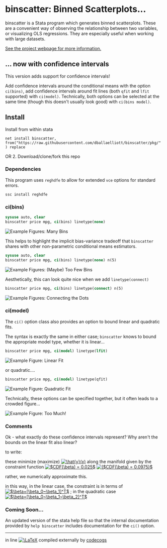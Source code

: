 # binscatter: Binned Scatterplots...

binscatter is a Stata program which generates binned scatterplots.  These are a convenient way of observing the relationship between two variables, or visualizing OLS regressions.  They are especially useful when working with large datasets.

[See the project webpage for more information.](https://michaelstepner.com/binscatter/ "binscatter: a Stata program to generate binned scatterplots.")

## ... now with confidence intervals

This version adds support for confidence intervals!  

Add confidence intervals around the conditional means with the option `ci(bins)`, add confidence intervals around fit lines (both `qfit` and `lfit` supported) with `ci(model)`.
Technically, both options can be selected at the same time (though this doesn't usually look good) with `ci(bins model)`.

## Install
Install from within stata

`net install binscatter, from("https://raw.githubusercontent.com/dballaelliott/binscatter/pkg/") replace`

OR 2. Download/clone/fork this repo

### Dependencies

This program uses `reghdfe` to allow for extended `vce` options for standard errors.

`ssc install reghdfe`

### ci(bins)

```stata
sysuse auto, clear 
binscatter price mpg, ci(bins) linetype(none)
```

![Example Figures: Many Bins](img/bins1.svg "Example Figure: Too Many Bins")

This helps to highlight the implicit bias-variance tradeoff that `binscatter` shares with other non-parametric conditional means estimators. 

```stata
sysuse auto, clear 
binscatter price mpg, ci(bins) linetype(none) n(5)
```

![Example Figures:  (Maybe) Too Few Bins](img/bins2.svg "Example Figure: (Maybe) Too Few Bins")

Aesthetically, this can look quite nice when we add `linetype(connect)`

```stata
binscatter price mpg, ci(bins) linetype(connect) n(5)
```

![Example Figures: Connecting the Dots](img/bins3.svg "Example Figure: Connecting the Dots")

### ci(model)

The `ci()` option class also provides an option to bound linear and quadratic fits.

The syntax is exactly the same in either case; `binscatter` knows to bound the appropriate model type, whether it is linear...

```stata
binscatter price mpg, ci(model) linetype(lfit)
```

![Example Figure: Linear Fit](img/lfit1.svg "Example Figure: Linear Fit")

or quadratic.... 

```stata
binscatter price mpg, ci(model) linetype(qfit)
```

![Example Figure: Quadratic Fit](img/qfit1.svg "Example Figure: Quadratic Fit")

Technically, these options can be specified together, but it often leads to a crowded figure...

![Example Figure: Too Much!](img/lfit2.svg "Example Figure: Too Much!")

### Comments

Ok - what exactly do these confidence intervals represent? Why aren't the bounds on the linear fit also linear? 

to write: 

these minimize (maximize)
<a href="https://www.codecogs.com/eqnedit.php?latex=\hat{y}(x)" target="_blank"><img src="https://latex.codecogs.com/gif.latex?\hat{y}(x)" title="\hat{y}(x)" /></a>
along the manifold given by the constraint function
<a href="https://www.codecogs.com/eqnedit.php?latex=$CDF(\beta)&space;=&space;0.025$" target="_blank"><img src="https://latex.codecogs.com/gif.latex?$CDF(\beta)&space;=&space;0.025$" title="$CDF(\beta) = 0.025$" /></a>
<a href="https://www.codecogs.com/eqnedit.php?latex=($CDF(\beta)&space;=&space;0.0975)$" target="_blank"><img src="https://latex.codecogs.com/gif.latex?($CDF(\beta)&space;=&space;0.0975)$" title="($CDF(\beta) = 0.0975)$" /></a>

rather, we numerically approximate this. 

in this way, in the linear case, the constraint is in terms of <a href="https://www.codecogs.com/eqnedit.php?latex=$\beta=[\beta_0~\beta_1]^T$" target="_blank"><img src="https://latex.codecogs.com/gif.latex?$\beta=[\beta_0~\beta_1]^T$" title="$\beta=[\beta_0~\beta_1]^T$" /></a>
; in the quadratic case 
<a href="https://www.codecogs.com/eqnedit.php?latex=$\beta=[\beta_0~\beta_1~\beta_2]^T$" target="_blank"><img src="https://latex.codecogs.com/gif.latex?$\beta=[\beta_0~\beta_1~\beta_2]^T$" title="$\beta=[\beta_0~\beta_1~\beta_2]^T$" /></a>

### Coming Soon... 

An updated version of the stata help file so that the internal documentation provided by `help binscatter` includes documentation for the `ci()` option. 

--- 
in line <a href="https://www.codecogs.com/eqnedit.php?latex=\LaTeX" target="_blank"><img src="https://latex.codecogs.com/gif.latex?\LaTeX" title="\LaTeX" /></a> compiled externally by [codecogs](https://www.codecogs.com/)
